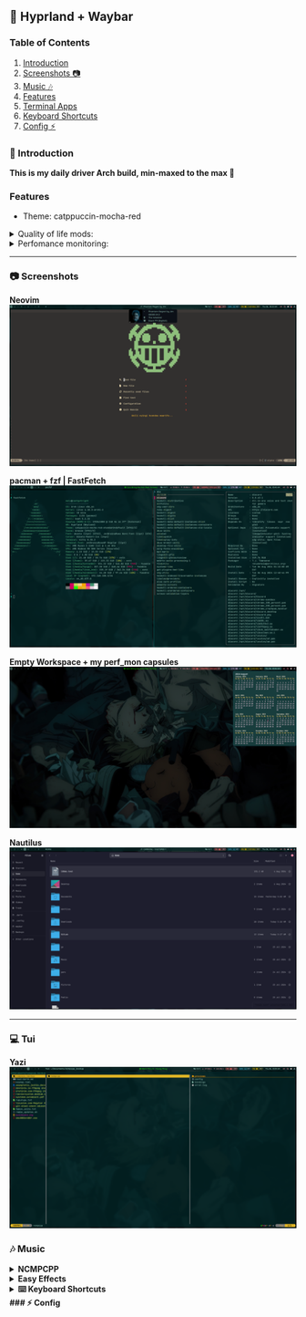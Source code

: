 ## 🌌 Hyprland + Waybar

### Table of Contents
1. [Introduction](#introduction)
2. [Screenshots 📷](#screenshots)
3. [Music 🎶](#music)
4. [Features](#features)
5. [Terminal Apps](#tui)
6. [Keyboard Shortcuts](#keyboard-shortcuts)
7. [Config ⚡](#config)

### 📝 Introduction
**This is my daily driver Arch build, min-maxed to the max 👻**

### Features 
- Theme: catppuccin-mocha-red

<details>
    <summary>Quality of life mods:</summary>

    - Adjust gaps_in and gaps_out on the fly.(see [Keyboard Shortcuts](#keyboard-shortcuts))
        - Indicators for current volume sink eg, speaker, earphones, easysink
        - Systemwide Volume progressbar with current sink icon
        - Per app (mpd, spotify etc) Volume + progressbar with waybar mpris interaction.
</details>

<details>
    <summary>Perfomance monitoring:</summary>

    - custom waybar capsules(click to open drawer):
        - Gpu (amd)
          - gpu frequency mhz
          - gpu % use
          - gpu fan rpm
          - gpu temp
          - CPU
          - temp, frequency, %use
    - memory % use and disk % free + temp
          - network(up/down speed) + weather (wttr.in)
</details>

***
### 📷 Screenshots
**Neovim**
![nvim](.darth/git_screenshots/v.png)

**pacman + fzf | FastFetch**
![pacfzf](.darth/git_screenshots/pacf_fast.png)

**Empty Workspace + my perf_mon capsules**
![maxi empty](https://github.com/darth-malu/Hypr./raw/hyprmax/.darth/git_screenshots/maxi_empty.png)

**Nautilus**
![nauti](.darth/git_screenshots/nautilus.png)

***
### 💻 Tui
**Yazi**
![Yazi](.darth/git_screenshots/yazi.png)

### 🎶 Music
<details>
    <summary><strong>NCMPCPP<strong></summary>

    *visualizer view + dunst volume progress*
    ![ncmpcpp](.darth/git_screenshots/volume_nc.png)

    *main playlist view*
    ![ncmpcpp](.darth/git_screenshots/ncmpcpp.png)

    *playlist-editor view*
    ![ncmpcpp](.darth/git_screenshots/ncmpcpp_1.png)
</details>

<details>
    <summary><strong>Easy Effects<strong></summary>

    ![easy](.darth/git_screenshots/easy.png)
</details>



<details>
    <summary><strong> ⌨️  Keyboard Shortcuts</strong></summary>

    ### Keyboard Shortcuts
    ```
        #LEGEND
        $sl = SHIFT_L
        $cl = CONTROL_L
        $mod = SUPER
        $al = Alt_L
        $ar = Alt_R
        $sl = SHIFT_L

        PrtSc: Taking Screentshot - entire scrn
            * + $al - current window
            * + $sl - copy area

        $mod + Enter: Open kitty current workspace
        $mod + $sl + Enter: Open Terminal emptym

        $mod + I: launch special:nc, launch ncmpcpp if empty

        $mod + +: Inc. Gaps out
        $mod + -: Dec. Gaps out

        $mod + $al + +: Inc. Gaps in
        $mod + $al + -: Dec. Gaps in

        $mod + vim-motions (h,k,l,j) / mouse-down/up -> navigate open workspaces
        $sl, $sl -> focuscurrentlast - backandforth active


        $mod + Space/mouse:275 killactive / close focused window
        $mod + O -> Move to emptym

        $mod + {}: Launch app 
            {} = B - Brave, F - Firefox, N - Nautilus, $sl + O - obsidian


        #see also .config/hypr/workspacerules, keybindings

    ```
</details>
### ⚡ Config



